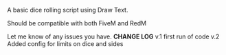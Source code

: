 A basic dice rolling script using Draw Text.

Should be compatible with both FiveM and RedM

Let me know of any issues you have.
**CHANGE LOG**
v.1 first run of code
v.2 Added config for limits on dice and sides
